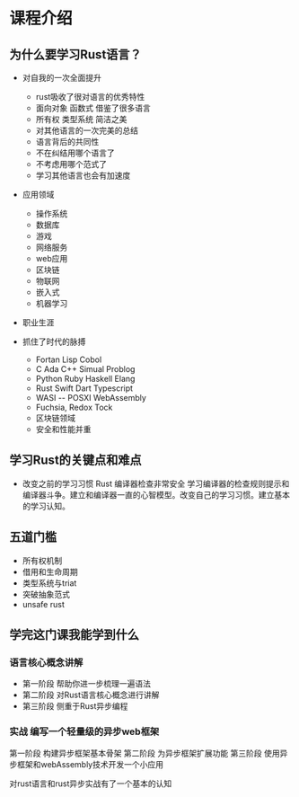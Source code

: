 # 课程介绍

## 为什么要学习Rust语言？

- 对自我的一次全面提升
    - rust吸收了很对语言的优秀特性
    - 面向对象 函数式 借鉴了很多语言
    - 所有权 类型系统 简洁之美
    - 对其他语言的一次完美的总结
    - 语言背后的共同性 
    - 不在纠结用哪个语言了
    - 不考虑用哪个范式了
    - 学习其他语言也会有加速度

- 应用领域  
    - 操作系统
    - 数据库 
    - 游戏 
    - 网络服务 
    - web应用  
    - 区块链 
    - 物联网
    - 嵌入式 
    - 机器学习

- 职业生涯
  
- 抓住了时代的脉搏
    - Fortan Lisp Cobol
    - C Ada C++ Simual Problog 
    - Python Ruby Haskell Elang
    - Rust Swift Dart Typescript
    - WASI -- POSXI WebAssembly
    - Fuchsia, Redox Tock
    - 区块链领域
    - 安全和性能并重 

## 学习Rust的关键点和难点
- 改变之前的学习习惯 Rust 编译器检查非常安全 学习编译器的检查规则提示和编译器斗争。建立和编译器一直的心智模型。改变自己的学习习惯。建立基本的学习认知。

## 五道门槛
- 所有权机制
- 借用和生命周期
- 类型系统与triat
- 突破抽象范式
- unsafe rust

## 学完这门课我能学到什么

### 语言核心概念讲解
- 第一阶段 帮助你进一步梳理一遍语法
- 第二阶段 对Rust语言核心概念进行讲解
- 第三阶段 侧重于Rust异步编程

### 实战 编写一个轻量级的异步web框架
第一阶段 构建异步框架基本骨架
第二阶段 为异步框架扩展功能
第三阶段 使用异步框架和webAssembly技术开发一个小应用

对rust语言和rust异步实战有了一个基本的认知
